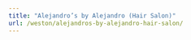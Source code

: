```yaml
---
title: "Alejandro’s by Alejandro (Hair Salon)"
url: /weston/alejandros-by-alejandro-hair-salon/
---
```

